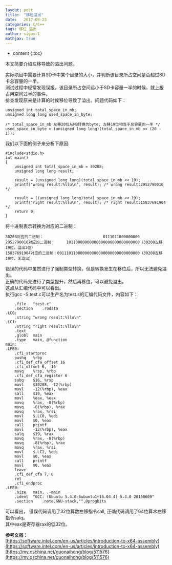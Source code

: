 ```yaml
---
layout: post  
title:  "移位溢出"  
date:   2017-09-23  
categories: C/C++  
tags: 移位 溢出  
author: sigusr1  
mathjax: true  
---
```


* content
{:toc}

本文简要介绍左移导致的溢出问题。 






  

实际项目中需要计算SD卡中某个目录的大小，并判断该目录所占空间是否超过SD卡总容量的一半。  
测试过程中经常发现误报，该目录所占空间远小于SD卡容量一半的时候，就上报占用空间过半的事件。  
排查发现原来是计算的时候移位导致了溢出。问题代码如下：

```
unsigned int total_space_in_mb;
unsigned long long used_space_in_byte;

/* total_space_in_mb 左移20位从MB转换为byte, 左移19位相当于总容量的一半 */
used_space_in_byte > (unsigned long long)(total_space_in_mb << (20 - 1));
```

我们以下面的例子来分析下原因:

```
#include<stdio.h>
int main()
{
    unsigned int total_space_in_mb = 30208;
    unsigned long long result;

    result = (unsigned long long)(total_space_in_mb << 19);
    printf("wrong result:%llu\n", result); /* wrong result:2952790016 */
    
    result = ((unsigned long long)total_space_in_mb << 19);
    printf("right result:%llu\n", result); /* right result:15837691904 */
	return 0;
}

``` 

将十进制表示转换为对应的二进制：  
```
‭30208对应的二进制：                          0111011000000000
‭2952790016对应的二进制：     10110000000000000000000000000000（30208左移19位，溢出2位）
‭15837691904对应的二进制：001110110000000000000000000000000000（30208左移19位，无溢出）‬‬‬
```

错误的代码中虽然进行了强制类型转换，但是转换发生在移位后，所以无法避免溢出。  
正确的代码先进行了类型提升，然后再移位，可以避免溢出。  
这点从汇编代码中可以看出。  
执行gcc -S test.c可以生产名为test.s的汇编代码文件，内容如下：

```
	.file	"test.c"
	.section	.rodata
.LC0:
	.string	"wrong result:%llu\n"
.LC1:
	.string	"right result:%llu\n"
	.text
	.globl	main
	.type	main, @function
main:
.LFB0:
	.cfi_startproc
	pushq	%rbp
	.cfi_def_cfa_offset 16
	.cfi_offset 6, -16
	movq	%rsp, %rbp
	.cfi_def_cfa_register 6
	subq	$16, %rsp
	movl	$30208, -12(%rbp)
	movl	-12(%rbp), %eax
	sall	$19, %eax
	movl	%eax, %eax
	movq	%rax, -8(%rbp)
	movq	-8(%rbp), %rax
	movq	%rax, %rsi
	movl	$.LC0, %edi
	movl	$0, %eax
	call	printf
	movl	-12(%rbp), %eax
	salq	$19, %rax
	movq	%rax, -8(%rbp)
	movq	-8(%rbp), %rax
	movq	%rax, %rsi
	movl	$.LC1, %edi
	movl	$0, %eax
	call	printf
	movl	$0, %eax
	leave
	.cfi_def_cfa 7, 8
	ret
	.cfi_endproc
.LFE0:
	.size	main, .-main
	.ident	"GCC: (Ubuntu 5.4.0-6ubuntu1~16.04.4) 5.4.0 20160609"
	.section	.note.GNU-stack,"",@progbits

```

可以看出， 错误代码调用了32位算数左移指令sall, 正确代码调用了64位算术左移指令salq。  
其中eax是寄存器rax的低32位。



  
  

**参考文档：**  
[https://software.intel.com/en-us/articles/introduction-to-x64-assembly](https://software.intel.com/en-us/articles/introduction-to-x64-assembly)  
[https://my.oschina.net/guonaihong/blog/511576](https://my.oschina.net/guonaihong/blog/511576)